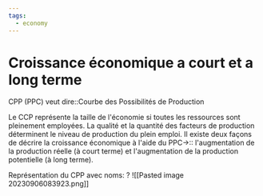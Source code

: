 ```yaml
---
tags:
  - economy
---
```

# Croissance économique a court et a long terme
CPP (PPC) veut dire::Courbe des Possibilités de Production


Le CCP représente la taille de l'économie si toutes les ressources sont pleinement employées. La qualité et la quantité des facteurs de production déterminent le niveau de production du plein emploi. Il existe deux façons de décrire la croissance économique à l'aide du PPC->:: l'augmentation de la production réelle (à court terme) et l'augmentation de la production potentielle (à long terme).


Représentation du CPP avec noms:
?
![[Pasted image 20230906083923.png]]

